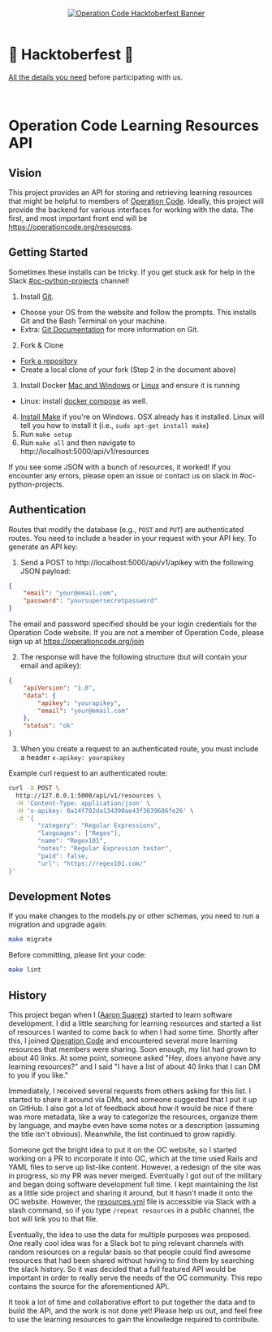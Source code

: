 <div align="center">
  <br />
  <a href="https://operationcode.org">
    <img
      alt="Operation Code Hacktoberfest Banner"
      src="https://operation-code-assets.s3.us-east-2.amazonaws.com/operation_code_hacktoberfest_2019.jpg"
    >
  </a>
  <br />
  <br />
</div>

# 🎃 Hacktoberfest 🎃

[All the details you need](https://github.com/OperationCode/START_HERE/blob/master/README.md#-hacktoberfest-) before participating with us.

<br />

# Operation Code Learning Resources API

## Vision

This project provides an API for storing and retrieving learning resources that might be helpful to members of [Operation Code](https://operationcode.org/). Ideally, this project will provide the backend for various interfaces for working with the data. The first, and most important front end will be https://operationcode.org/resources.

## Getting Started

Sometimes these installs can be tricky.  If you get stuck ask for help in the Slack [#oc-python-projects](https://operation-code.slack.com/messages/C7NJLCCMB) channel!

1. Install [Git](https://git-scm.com/downloads).
- Choose your OS from the website and follow the prompts.  This installs Git and the Bash Terminal on your machine.
- Extra: [Git Documentation](https://git-scm.com/doc) for more information on Git.
2. Fork & Clone
- [Fork a repository](https://help.github.com/articles/fork-a-repo/)
- Create a local clone of your fork (Step 2 in the document above)
3. Install Docker [Mac and Windows](https://www.docker.com/products/docker-desktop) or [Linux](https://docs.docker.com/install/linux/docker-ce/ubuntu/) and ensure it is running
- Linux: install [docker compose](https://docs.docker.com/compose/install/#install-compose) as well.
4. [Install Make](http://gnuwin32.sourceforge.net/packages/make.htm) if you're on Windows. OSX already has it installed. Linux will tell you how to install it (i.e., `sudo apt-get install make`)
5. Run `make setup`
6. Run `make all` and then navigate to http://localhost:5000/api/v1/resources

If you see some JSON with a bunch of resources, it worked! If you encounter any errors, please open an issue or contact us on slack in #oc-python-projects.

## Authentication

 Routes that modify the database (e.g., `POST` and `PUT`) are authenticated routes. You need to include a header in your request with your API key. To generate an API key:

 1. Send a POST to http://localhost:5000/api/v1/apikey with the following JSON payload:
```json
{
	"email": "your@email.com",
	"password": "yoursupersecretpassword"
}
```
The email and password specified should be your login credentials for the Operation Code website. If you are not a member of Operation Code, please sign up at https://operationcode.org/join

 2. The response will have the following structure (but will contain your email and apikey):
```json
{
    "apiVersion": "1.0",
    "data": {
        "apikey": "yourapikey",
        "email": "your@email.com"
    },
    "status": "ok"
}
```
3. When you create a request to an authenticated route, you must include a header `x-apikey: yourapikey`

Example curl request to an authenticated route:
```bash
curl -X POST \
  http://127.0.0.1:5000/api/v1/resources \
  -H 'Content-Type: application/json' \
  -H 'x-apikey: 0a14f702da134390ae43f3639686fe26' \
  -d '{
        "category": "Regular Expressions",
        "languages": ["Regex"],
        "name": "Regex101",
        "notes": "Regular Expression tester",
        "paid": false,
        "url": "https://regex101.com/"
}'
```

## Development Notes

If you make changes to the models.py or other schemas, you need to run a migration and upgrade again:

```sh
make migrate
```

Before committing, please lint your code:

```sh
make lint
```

## History

This project began when I ([Aaron Suarez](https://github.com/aaron-suarez)) started to learn software development. I did a little searching for learning resources and started a list of resources I wanted to come back to when I had some time. Shortly after this, I joined [Operation Code](https://operationcode.org/join) and encountered several more learning resources that members were sharing. Soon enough, my list had grown to about 40 links. At some point, someone asked "Hey, does anyone have any learning resources?" and I said "I have a list of about 40 links that I can DM to you if you like."

Immediately, I received several requests from others asking for this list. I started to share it around via DMs, and someone suggested that I put it up on GitHub. I also got a lot of feedback about how it would be nice if there was more metadata, like a way to categorize the resources, organize them by language, and maybe even have some notes or a description (assuming the title isn't obvious). Meanwhile, the list continued to grow rapidly.

Someone got the bright idea to put it on the OC website, so I started working on a PR to incorporate it into OC, which at the time used Rails and YAML files to serve up list-like content. However, a redesign of the site was in progress, so my PR was never merged. Eventually I got out of the military and began doing software development full time. I kept maintaining the list as a little side project and sharing it around, but it hasn't made it onto the OC website. However, the [resources.yml](https://github.com/OperationCode/resources_api/blob/master/resources.yml) file is accessible via Slack with a slash command, so if you type `/repeat resources` in a public channel, the bot will link you to that file.

Eventually, the idea to use the data for multiple purposes was proposed. One really cool idea was for a Slack bot to ping relevant channels with random resources on a regular basis so that people could find awesome resources that had been shared without having to find them by searching the slack history. So it was decided that a full featured API would be important in order to really serve the needs of the OC community. This repo contains the source for the aforementioned API.

It took a lot of time and collaborative effort to put together the data and to build the API, and the work is not done yet! Please help us out, and feel free to use the learning resources to gain the knowledge required to contribute.
